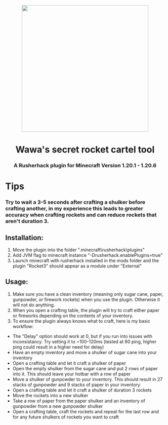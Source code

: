 <div align="center">
   <image src="https://i.imgur.com/D0Yue1c.png" width="400">
</div>
<div align="center">

# Wawa's secret rocket cartel tool

### A Rusherhack plugin for Minecraft Version 1.20.1 - 1.20.6

</div>

# Tips

### Try to wait a 3-5 seconds after crafting a shulker before crafting another, in my experience this leads to greater accuracy when crafting rockets and can reduce rockets that aren't duration 3.

## Installation:

1. Move the plugin into the folder ".minecraft\rusherhack\plugins\"
2. Add JVM flag to minecraft instance "-Drusherhack.enablePlugins=true"
3. Launch minecraft with rusherhack installed in the mods folder and the plugin "Rocket3" should appear as a module under "External"

## Usage:

1. Make sure you have a clean inventory (meaning only sugar cane, paper, gunpowder, or firework rockets) when you use the plugin. Otherwise it will not do anything.
2. When you open a crafting table, the plugin will try to craft either paper or fireworks depending on the contents of your inventory.
3. To ensure the plugin always knows what to craft, here is my basic workflow:
  - The "Delay" option should work at 0, but if you run into issues with inconsistancy. Try setting it to ~100-120ms (tested at 60 ping, higher ping could result in a higher need for delay)
  - Have an empty inventory and move a shulker of sugar cane into your inventory
  - Open a crafting table and let it craft a shulker of paper
  - Open the empty shulker from the sugar cane and put 2 rows of paper into it. This should leave your hotbar with a row of paper
  - Move a shulker of gunpowder to your inventory. This should result in 27 stacks of gunpowder and 9 stacks of paper in your inventory
  - Open a crafting table and let it craft a shulker of duration 3 rockets
  - Move the rockets into a new shulker
  - Take a row of paper from the paper shulker and an inventory of gunpowder from a new gunpowder shulker
  - Open a crafting table, craft the rockets and repeat for the last row and for any future shulkers of rockets you want to craft

